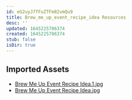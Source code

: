 ```yaml
---
id: eG2uyJ7fFuZTFm82vmQu9
title: Brew_me_up_event_recipe_idea Resources
desc: ''
updated: 1645225706374
created: 1645225706374
stub: false
isDir: true
---
```

## Imported Assets
- [Brew Me Up Event Recipe Idea.1.jpg](/assets/brew-me-up-event-recipe-idea-eChUkh3kpV6F.jpg)
- [Brew Me Up Event Recipe Idea.jpg](/assets/brew-me-up-event-recipe-idea-4LPhL58bPp7v.jpg)

